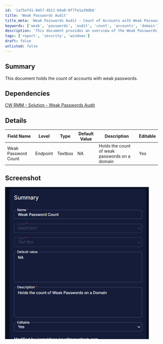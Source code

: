 ```yaml
---
id: '1a75efd1-8457-4b11-b9a8-0f7fe1a39db6'
title: 'Weak Passwords Audit'
title_meta: 'Weak Passwords Audit - Count of Accounts with Weak Passwords'
keywords: ['weak', 'passwords', 'audit', 'count', 'accounts', 'domain']
description: 'This document provides an overview of the Weak Passwords Audit solution within ConnectWise RMM, detailing the count of accounts with weak passwords on a domain. It includes dependencies, details about the fields used in the audit, and a screenshot for reference.'
tags: ['report', 'security', 'windows']
draft: false
unlisted: false
---
```


## Summary

This document holds the count of accounts with weak passwords.

## Dependencies

[CW RMM - Solution - Weak Passwords Audit](<../../solutions/Weak Passwords Audit.md>)

## Details

| Field Name           | Level    | Type    | Default Value | Description                                   | Editable |
|----------------------|----------|---------|---------------|-----------------------------------------------|----------|
| Weak Password Count   | Endpoint | Textbox | NA            | Holds the count of weak passwords on a domain | Yes      |

## Screenshot

![Screenshot](../../../static/img/Company---Weak-Password-Count/image_1.png)
